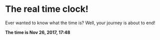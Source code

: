 # The real time clock!

Ever wanted to know what the time is? Well, your journey is about to end!

**The time is Nov 26, 2017, 17:48**